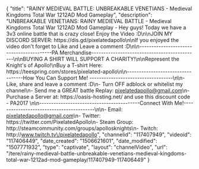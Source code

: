 {
    "title": "RAINY MEDIEVAL BATTLE: UNBREAKABLE VENETIANS - Medieval Kingdoms Total War 1212AD Mod Gameplay",
    "description": "UNBREAKABLE VENETIANS: RAINY MEDIEVAL BATTLE - Medieval Kingdoms Total War 1212AD Mod Gameplay - Hey guys! Today we have a 3v3 online battle that is crazy close! Enjoy the Video :D\n\nJOIN MY DISCORD SERVER: https:\/\/dis.gd\/pixelatedapollo\n\nIf you enjoyed the video don't forget to Like and Leave a comment :D\n\n-----------------------------------------PA Merchandise---------------------------------------------\n\nBUYING A SHIRT WILL SUPPORT A CHARITY!\n\nRepresent the Knight's of Apollo!\nBuy a T-shirt Here: https:\/\/teespring.com\/stores\/pixelated-apollo\n\n----------------------------------How You Can Support Me! -----------------------------------\n\n- Like, share and leave a comment :D\n- Turn OFF adblock or whitelist my channel\n- Send me a GREAT battle Replay: pixelatedapollo@gmail.com\n- Purchase a Server at: https:\/\/oasis-hosting.net\/ and use this discount code - PA2017 \n\n------------------------------------------Connect With Me!-----------------------------------------\n\n- Email: pixelatedapollo@gmail.com\n- Twitter: https:\/\/twitter.com\/PixelatedApollo\n- Steam Group:  http:\/\/steamcommunity.com\/groups\/apollosknights\n- Twitch: http:\/\/www.twitch.tv\/pixelatedapollo",
    "channelid": "117407949",
    "videoid": "117406449",
    "date_created": "1506621601",
    "date_modified": "1507771932",
    "type": "captivate",
    "layout": "channelVideo",
    "url": "\/tere\/rainy-medieval-battle-unbreakable-venetians-medieval-kingdoms-total-war-1212ad-mod-gameplay\/117407949-117406449"
}
